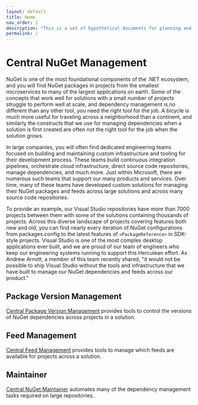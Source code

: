 ```yaml
---
layout: default
title: Home
nav_order: 1
description: "This is a set of hypothetical documents for planning and user research for Central NuGet Management."
permalink: /
---
```


# Central NuGet Management
NuGet is one of the most foundational components of the .NET ecosystem, and you will find NuGet packages in projects from the smallest microservices to many of the largest applications on earth.
Some of the concepts that work well for solutions with a small number of projects struggle to perform well at scale, and dependency management is no different than any other tool, you need the right tool for the job. A bicycle is much more useful for traveling across a neighborhood than a continent, and similarly the constructs that we use for managing dependencies when a solution is first created are often not the right tool for the job when the solution grows.

In large companies, you will often find dedicated engineering teams focused on building and maintaining custom infrastructure and tooling for their development process. These teams build continuous integration pipelines, orchestrate cloud infrastructure, direct source code repositories, manage dependencies, and much more. Just within Microsoft, there are numerous such teams that support our many products and services. Over time, many of these teams have developed custom solutions for managing their NuGet packages and feeds across large solutions and across many source code repositories.

To provide an example, our Visual Studio repositories have more than 7000 projects between them with some of the solutions containing thousands of projects. Across this diverse landscape of projects covering features both new and old, you can find nearly every iteration of NuGet configurations from packages.config to the latest features of `<PackageReference>` in SDK-style projects. Visual Studio is one of the most complex desktop applications ever built, and we are proud of our team of engineers who keep our engineering systems running to support this Herculean effort. As Andrew Arnott, a member of this team recently shared, "it would not be possible to ship Visual Studio without the tools and infrastructure that we have built to manage our NuGet dependencies and feeds across our product."

## Package Version Management

[Central Package Version Management](/package-versions/packageversion/) provides tools to control the versions of NuGet dependencies across projects in a solution.

## Feed Management

[Central Feed Management](/feeds/feeds/) provides tools to manage which feeds are available for projects across a solution.

## Maintainer

[Central NuGet Maintainer](/maintainer/maintainer/) automates many of the dependency management tasks required on large repositories.
